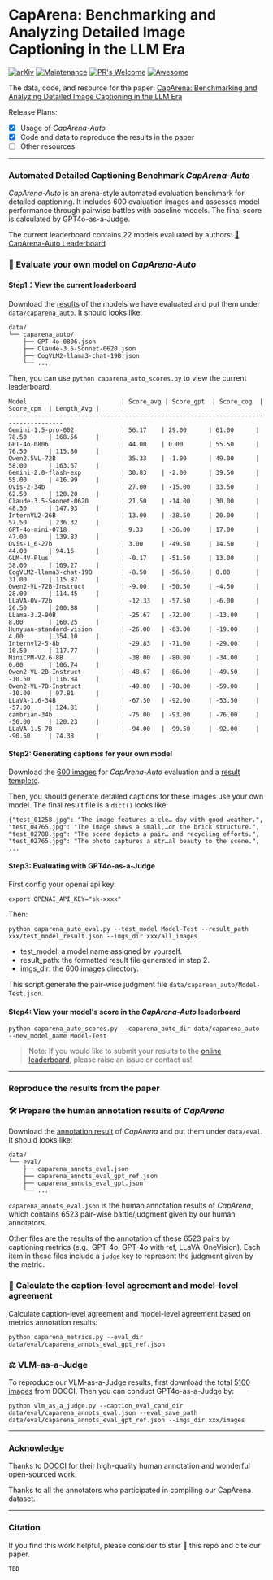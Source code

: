 # CapArena: Benchmarking and Analyzing Detailed Image Captioning in the LLM Era

[![arXiv](https://img.shields.io/badge/arXiv-2503.xxxxx-b31b1b.svg)](https://arxiv.org/abs/2503.xxxxx) 
[![Maintenance](https://img.shields.io/badge/Maintained%3F-yes-green.svg)](https://GitHub.com/Naereen/StrapDown.js/graphs/commit-activity) 
[![PR's Welcome](https://img.shields.io/badge/PRs-welcome-brightgreen.svg?style=flat)](http://makeapullrequest.com)
[![Awesome](https://awesome.re/badge.svg)](https://awesome.re)

The data, code, and resource for the paper: [CapArena: Benchmarking and Analyzing Detailed Image Captioning in the LLM Era](https://arxiv.org/abs/2503.xxxxx)

Release Plans:

- [x] Usage of *CapArena-Auto*
- [x] Code and data to reproduce the results in the paper
- [ ] Other resources

***
###  Automated Detailed Captioning Benchmark *CapArena-Auto*

*CapArena-Auto* is an arena-style automated evaluation benchmark for detailed captioning. It includes 600 evaluation images and assesses model performance through pairwise battles with baseline models. The final score is calculated by GPT4o-as-a-Judge.

The current leaderboard contains 22 models evaluated by authors: [🤗 CapArena-Auto Leaderboard](https://huggingface.co/spaces/yan111222/CapArena_Auto)

### 📝 Evaluate your own model on *CapArena-Auto*

#### Step1：View the current leaderboard
Download the [results](https://box.nju.edu.cn/f/707c01ccdb724d2f925f/) of the models we have evaluated and put them under `data/caparena_auto`. It should looks like:

```
data/
└── caparena_auto/
    ├── GPT-4o-0806.json
    ├── Claude-3.5-Sonnet-0620.json
    ├── CogVLM2-llama3-chat-19B.json
    └── ...
```

Then, you can use `python caparena_auto_scores.py` to view the current leaderboard.

```
Model                          | Score_avg | Score_gpt  | Score_cog  | Score_cpm  | Length_Avg |
-------------------------------------------------------------------------------------
Gemini-1.5-pro-002             | 56.17    | 29.00      | 61.00      | 78.50      | 168.56     |
GPT-4o-0806                    | 44.00    | 0.00       | 55.50      | 76.50      | 115.80     |
Qwen2.5VL-72B                  | 35.33    | -1.00      | 49.00      | 58.00      | 163.67     |
Gemini-2.0-flash-exp           | 30.83    | -2.00      | 39.50      | 55.00      | 416.99     |
Ovis-2-34b                     | 27.00    | -15.00     | 33.50      | 62.50      | 120.20     |
Claude-3.5-Sonnet-0620         | 21.50    | -14.00     | 30.00      | 48.50      | 147.93     |
InternVL2-26B                  | 13.00    | -38.50     | 20.00      | 57.50      | 236.32     |
GPT-4o-mini-0718               | 9.33     | -36.00     | 17.00      | 47.00      | 139.83     |
Ovis-1_6-27b                   | 3.00     | -49.50     | 14.50      | 44.00      | 94.16      |
GLM-4V-Plus                    | -0.17    | -51.50     | 13.00      | 38.00      | 109.27     |
CogVLM2-llama3-chat-19B        | -8.50    | -56.50     | 0.00       | 31.00      | 115.87     |
Qwen2-VL-72B-Instruct          | -9.00    | -50.50     | -4.50      | 28.00      | 114.45     |
LLaVA-OV-72b                   | -12.33   | -57.50     | -6.00      | 26.50      | 200.88     |
LLama-3.2-90B                  | -25.67   | -72.00     | -13.00     | 8.00       | 160.25     |
Hunyuan-standard-vision        | -26.00   | -63.00     | -19.00     | 4.00       | 354.10     |
Internvl2-5-8b                 | -29.83   | -71.00     | -29.00     | 10.50      | 117.77     |
MiniCPM-V2.6-8B                | -38.00   | -80.00     | -34.00     | 0.00       | 106.74     |
Qwen2-VL-2B-Instruct           | -48.67   | -86.00     | -49.50     | -10.50     | 116.84     |
Qwen2-VL-7B-Instruct           | -49.00   | -78.00     | -59.00     | -10.00     | 97.81      |
LLaVA-1.6-34B                  | -67.50   | -92.00     | -53.50     | -57.00     | 124.81     |
cambrian-34b                   | -75.00   | -93.00     | -76.00     | -56.00     | 120.23     |
LLaVA-1.5-7B                   | -94.00   | -99.50     | -92.00     | -90.50     | 74.38      |
```

#### Step2: Generating captions for your own model
Download the [600 images](https://box.nju.edu.cn/f/a79c42c9c10e4acb83e7/) for *CapArena-Auto* evaluation and a [result templete](https://box.nju.edu.cn/f/43eb761488734c638824/).

Then, you should generate detailed captions for these images use your own model. The final result file is a `dict()` looks like:

```
{"test_01258.jpg": "The image features a cle… day with good weather.",
"test_04765.jpg": "The image shows a small,…on the brick structure.",
"test_02788.jpg": "The scene depicts a pair… and recycling efforts.",
"test_02765.jpg": "The photo captures a str…al beauty to the scene.",
...
```

#### Step3: Evaluating with GPT4o-as-a-Judge

First config your openai api key: 

```
export OPENAI_API_KEY="sk-xxxx"
```

Then:
```
python caparena_auto_eval.py --test_model Model-Test --result_path xxx/test_model_result.json --imgs_dir xxx/all_images
```

- test_model: a model name assigned by yourself.
- result_path: the formatted result file generated in step 2.
- imgs_dir: the 600 images directory.

This script generate the pair-wise judgment file `data/caparean_auto/Model-Test.json`.

#### Step4: View your model's score in the *CapArena-Auto* leaderboard

```
python caparena_auto_scores.py --caparena_auto_dir data/caparena_auto --new_model_name Model-Test
```

> Note: If you would like to submit your results to the [online leaderboard](https://huggingface.co/spaces/yan111222/CapArena_Auto), please raise an issue or contact us!

***
### Reproduce the results from the paper

### 🛠️ Prepare the human annotation results of *CapArena*

Download the [annotation result](https://box.nju.edu.cn/f/0fd0a0d3dce243ab8c12/) of *CapArena* and put them under `data/eval`. It should looks like:

```
data/
└── eval/
    ├── caparena_annots_eval.json
    ├── caparena_annots_eval_gpt_ref.json
    ├── caparena_annots_eval_gpt.json
    └── ...
```

`caparena_annots_eval.json` is the human annotation results of *CapArena*, which contains 6523 pair-wise battle/judgment given by our human annotators.

Other files are the results of the annotation of these 6523 pairs by captioning metrics (e.g., GPT-4o, GPT-4o with ref, LLaVA-OneVision). Each item in these files include a `judge` key to represent the judgment given by the metric.

### 🎯 Calculate the caption-level agreement and model-level agreement

Calculate caption-level agreement and model-level agreement based on metrics annotation results:

```
python caparena_metrics.py --eval_dir data/eval/caparena_annots_eval_gpt_ref.json
```

### ⚖️ VLM-as-a-Judge
To reproduce our VLM-as-a-Judge results, first download the total [5100 images](https://box.nju.edu.cn/f/9d2b9ded47d54999926c/) from DOCCI.
Then you can conduct GPT4o-as-a-Judge by:
```
python vlm_as_a_judge.py --caption_eval_cand_dir data/eval/caparena_annots_eval.json --eval_save_path data/eval/caparena_annots_eval_gpt_ref.json --imgs_dir xxx/images
```

*** 
### Acknowledge

Thanks to [DOCCI](https://google.github.io/docci/) for their high-quality human annotation and wonderful open-sourced work.

Thanks to all the annotators who participated in compiling our CapArena dataset.

***
### Citation
If you find this work helpful, please consider to star 🌟 this repo and cite our paper.
```
TBD
```